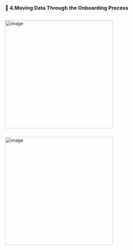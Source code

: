 ### 🔷 4.Moving Data Through the Onboarding Process

```swift

```

<img width="350" alt="image" src="">

```swift

```

<img width="350" alt="image" src="">
